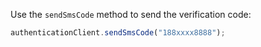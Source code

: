 Use the `sendSmsCode` method to send the verification code:

```javascript
authenticationClient.sendSmsCode("188xxxx8888");
```

